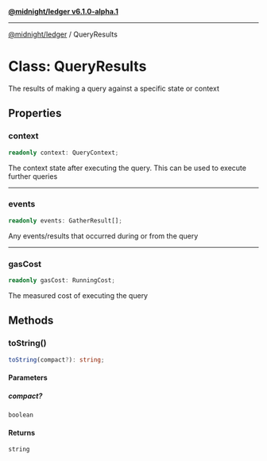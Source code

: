 [**@midnight/ledger v6.1.0-alpha.1**](../README.md)

***

[@midnight/ledger](../globals.md) / QueryResults

# Class: QueryResults

The results of making a query against a specific state or context

## Properties

### context

```ts
readonly context: QueryContext;
```

The context state after executing the query. This can be used to execute
further queries

***

### events

```ts
readonly events: GatherResult[];
```

Any events/results that occurred during or from the query

***

### gasCost

```ts
readonly gasCost: RunningCost;
```

The measured cost of executing the query

## Methods

### toString()

```ts
toString(compact?): string;
```

#### Parameters

##### compact?

`boolean`

#### Returns

`string`
